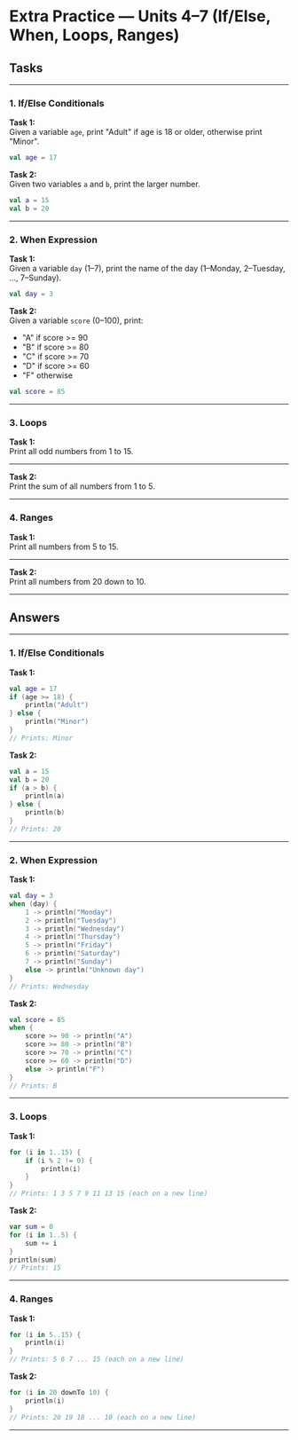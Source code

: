 # Extra Practice — Units 4–7 (If/Else, When, Loops, Ranges)

## Tasks

---

### 1. If/Else Conditionals

**Task 1:**  
Given a variable `age`, print "Adult" if age is 18 or older, otherwise print "Minor".

```kotlin
val age = 17
```

**Task 2:**  
Given two variables `a` and `b`, print the larger number.

```kotlin
val a = 15
val b = 20
```

---

### 2. When Expression

**Task 1:**  
Given a variable `day` (1–7), print the name of the day (1–Monday, 2–Tuesday, ..., 7–Sunday).

```kotlin
val day = 3
```

**Task 2:**  
Given a variable `score` (0–100), print:
- "A" if score >= 90
- "B" if score >= 80
- "C" if score >= 70
- "D" if score >= 60
- "F" otherwise

```kotlin
val score = 85
```

---

### 3. Loops

**Task 1:**  
Print all odd numbers from 1 to 15.

---

**Task 2:**  
Print the sum of all numbers from 1 to 5.

---

### 4. Ranges

**Task 1:**  
Print all numbers from 5 to 15.

---

**Task 2:**  
Print all numbers from 20 down to 10.

---

## Answers

---

### 1. If/Else Conditionals

**Task 1:**
```kotlin
val age = 17
if (age >= 18) {
    println("Adult")
} else {
    println("Minor")
}
// Prints: Minor
```

**Task 2:**
```kotlin
val a = 15
val b = 20
if (a > b) {
    println(a)
} else {
    println(b)
}
// Prints: 20
```

---

### 2. When Expression

**Task 1:**
```kotlin
val day = 3
when (day) {
    1 -> println("Monday")
    2 -> println("Tuesday")
    3 -> println("Wednesday")
    4 -> println("Thursday")
    5 -> println("Friday")
    6 -> println("Saturday")
    7 -> println("Sunday")
    else -> println("Unknown day")
}
// Prints: Wednesday
```

**Task 2:**
```kotlin
val score = 85
when {
    score >= 90 -> println("A")
    score >= 80 -> println("B")
    score >= 70 -> println("C")
    score >= 60 -> println("D")
    else -> println("F")
}
// Prints: B
```

---

### 3. Loops

**Task 1:**
```kotlin
for (i in 1..15) {
    if (i % 2 != 0) {
        println(i)
    }
}
// Prints: 1 3 5 7 9 11 13 15 (each on a new line)
```

**Task 2:**
```kotlin
var sum = 0
for (i in 1..5) {
    sum += i
}
println(sum)
// Prints: 15
```

---

### 4. Ranges

**Task 1:**
```kotlin
for (i in 5..15) {
    println(i)
}
// Prints: 5 6 7 ... 15 (each on a new line)
```

**Task 2:**
```kotlin
for (i in 20 downTo 10) {
    println(i)
}
// Prints: 20 19 18 ... 10 (each on a new line)
```

---